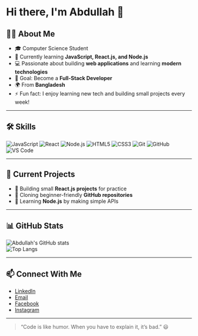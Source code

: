 # Hi there, I'm Abdullah 👋

## 👨‍💻 About Me
- 🎓 Computer Science Student  
- 🌱 Currently learning **JavaScript, React.js, and Node.js**  
- 💻 Passionate about building **web applications** and learning **modern technologies**  
- 🎯 Goal: Become a **Full-Stack Developer**  
- 🌍 From **Bangladesh**  
- ⚡ Fun fact: I enjoy learning new tech and building small projects every week!  

---

## 🛠 Skills
![JavaScript](https://img.shields.io/badge/JavaScript-F7DF1E?logo=javascript&logoColor=000&style=for-the-badge)
![React](https://img.shields.io/badge/React-61DAFB?logo=react&logoColor=000&style=for-the-badge)
![Node.js](https://img.shields.io/badge/Node.js-339933?logo=node.js&logoColor=fff&style=for-the-badge)
![HTML5](https://img.shields.io/badge/HTML5-E34F26?logo=html5&logoColor=fff&style=for-the-badge)
![CSS3](https://img.shields.io/badge/CSS3-1572B6?logo=css3&logoColor=fff&style=for-the-badge)
![Git](https://img.shields.io/badge/Git-F05032?logo=git&logoColor=fff&style=for-the-badge)
![GitHub](https://img.shields.io/badge/GitHub-181717?logo=github&logoColor=fff&style=for-the-badge)
![VS Code](https://img.shields.io/badge/VS_Code-0078d7?logo=visual-studio-code&logoColor=fff&style=for-the-badge)

---

## 📌 Current Projects
- 🔹 Building small **React.js projects** for practice  
- 🔹 Cloning beginner-friendly **GitHub repositories**  
- 🔹 Learning **Node.js** by making simple APIs  

---

## 📊 GitHub Stats
![Abdullah's GitHub stats](https://github-readme-stats.vercel.app/api?username=your-username&show_icons=true&theme=tokyonight)  
![Top Langs](https://github-readme-stats.vercel.app/api/top-langs/?username=your-username&layout=compact&theme=tokyonight)

---

## 📫 Connect With Me
- [LinkedIn](https://linkedin.com/in/your-username)  
- [Email](mailto:your-email@example.com)  
- [Facebook](https://facebook.com/your-username)  
- [Instagram](https://instagram.com/your-username)  

---

> “Code is like humor. When you have to explain it, it’s bad.” 😃
